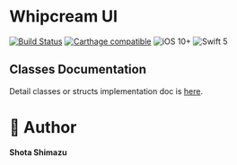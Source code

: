 # Whipcream UI

[![Build Status](https://travis-ci.org/shotastage/whipped-cream.svg?branch=master)](https://travis-ci.org/shotastage/whipped-cream)
[![Carthage compatible](https://img.shields.io/badge/Carthage-compatible-4BC51D.svg?style=flat)](https://github.com/shotasatge/Fileable)
![iOS 10+](https://img.shields.io/badge/iOS-12%2B-blue.svg?style=flat)
![Swift 5](https://img.shields.io/badge/Swift-5-orange.svg?style=flat)

## Classes Documentation

Detail classes or structs implementation doc is [here](https://shotastage.github.io/whipped-cream/src_doc/).

# 🤪  Author

**Shota Shimazu**
